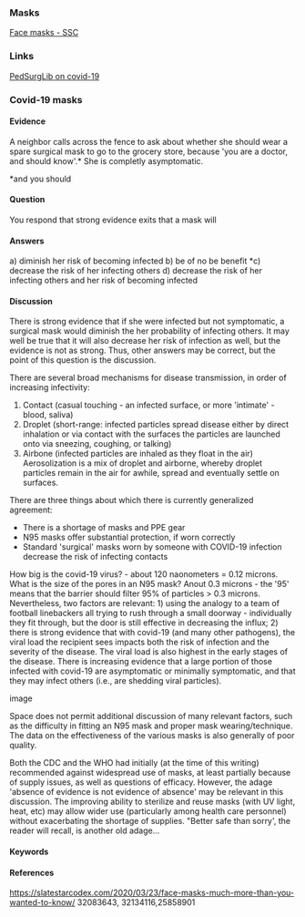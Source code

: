 ### Masks
[Face masks - SSC](https://slatestarcodex.com/2020/03/23/face-masks-much-more-than-you-wanted-to-know/)

### Links
[PedSurgLib on covid-19](https://www.pedsurglibrary.com/apsa/view/PedSurg%20Resource/1884034/all/COVID_19_for_Pediatric_Surgeons?q=covid)

### Covid-19 masks
#### Evidence
A neighbor calls across the fence to ask about whether she should wear a spare surgical mask to go to the grocery store, because 'you are a doctor, and should know'.* She is completly asymptomatic.

*and you should

#### Question
You respond that strong evidence exits that a mask will

#### Answers
a) diminish her risk of becoming infected
b) be of no be benefit 
*c) decrease the risk of her infecting others
d) decrease the risk of her infecting others and her risk of becoming infected

#### Discussion
There is strong evidence that if she were infected but not symptomatic, a surgical mask would diminish the her probability of infecting others. It may well be true that it will also decrease her risk of infection as well, but the evidence is not as strong. Thus, other answers may be correct, but the point of this question is the discussion. 

There are several broad mechanisms for disease transmission, in order of increasing infectivity:
1. Contact (casual touching - an infected surface, or more 'intimate' - blood, saliva)
2. Droplet (short-range: infected particles spread disease either by direct inhalation or via contact with the surfaces the particles are launched onto via sneezing, coughing, or talking)
3. Airbone (infected particles are inhaled as they float in the air)
Aerosolization is a mix of droplet and airborne, whereby droplet particles remain in the air for awhile, spread and eventually settle on surfaces.

There are three things about which there is currently generalized agreement:
- There is a shortage of masks and PPE gear
- N95 masks offer substantial protection, if worn correctly
- Standard 'surgical' masks worn by someone with COVID-19 infection decrease the risk of infecting contacts

How big is the covid-19 virus? - about 120 naonometers = 0.12 microns. What is the size of the pores in an N95 mask? Anout 0.3 microns - the '95' means that the barrier should filter 95% of particles > 0.3 microns. Nevertheless, two factors are relevant: 1) using the analogy to a team of football linebackers all trying to rush through a small doorway - individually they fit through, but the door is still effective in decreasing the influx; 2) there is strong evidence that with covid-19 (and many other pathogens), the viral load the recipient sees impacts both the risk of infection and the severity of the disease. The viral load is also highest in the early stages of the disease. There is increasing evidence that a large portion of those infected with covid-19 are asymptomatic or minimally symptomatic, and that they may infect others (i.e., are shedding viral particles).

image

Space does not permit additional discussion of many relevant factors, such as the difficulty in fitting an N95 mask and proper mask wearing/technique. The data on the effectiveness of the various masks is also generally of poor quality. 

Both the CDC and the WHO had initially (at the time of this writing) recommended against widespread use of masks, at least partially because of supply issues, as well as questions of efficacy. However, the adage 'absence of evidence is not evidence of absence' may be relevant in this discussion. The improving ability to sterilize and reuse masks (with UV light, heat, etc) may allow wider use (particularly among health care personnel) without exacerbating the shortage of supplies. "Better safe than sorry', the reader will recall, is another old adage...

#### Keywords

#### References
https://slatestarcodex.com/2020/03/23/face-masks-much-more-than-you-wanted-to-know/
32083643, 32134116,25858901
